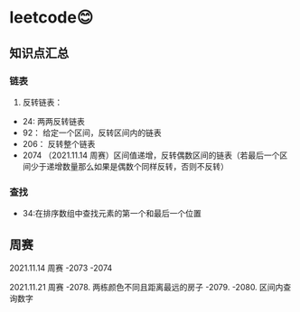# leetcode😊

## 知识点汇总

### 链表

1. 反转链表：

- 24: 两两反转链表
- 92： 给定一个区间，反转区间内的链表
- 206： 反转整个链表
- 2074 （2021.11.14 周赛）区间值递增，反转偶数区间的链表（若最后一个区间少于递增数量那么如果是偶数个同样反转，否则不反转）

### 查找

- 34:在排序数组中查找元素的第一个和最后一个位置

## 周赛

2021.11.14 周赛
-2073
-2074

2021.11.21 周赛
-2078. 两栋颜色不同且距离最远的房子
-2079.
-2080. 区间内查询数字
